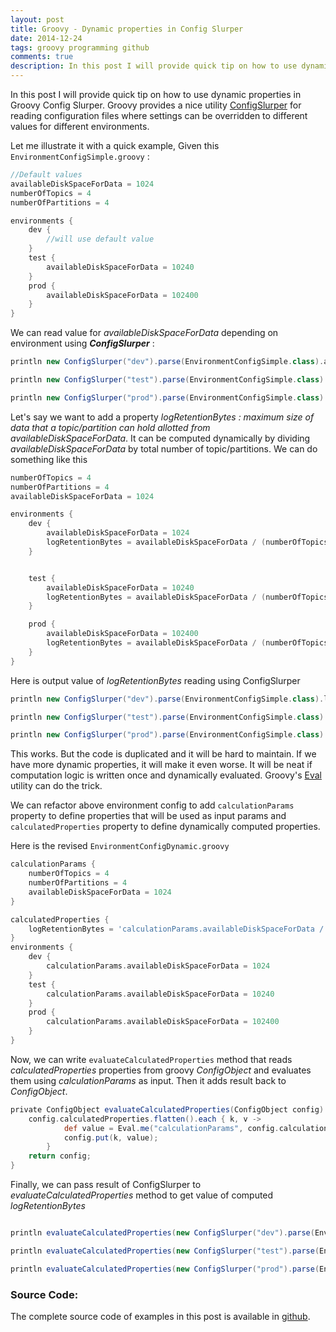 ```yaml
---
layout: post
title: Groovy - Dynamic properties in Config Slurper
date: 2014-12-24
tags: groovy programming github
comments: true
description: In this post I will provide quick tip on how to use dynamic properties in groovy config slurper.
---
```


In this post I will provide quick tip on how to use dynamic properties in Groovy Config Slurper.
Groovy provides a nice utility [ConfigSlurper](http://groovy.codehaus.org/ConfigSlurper) for reading configuration files
where settings can be overridden to different values for different environments.
<br>

Let me illustrate it with a quick example, Given this `EnvironmentConfigSimple.groovy` :

```groovy
//Default values
availableDiskSpaceForData = 1024
numberOfTopics = 4
numberOfPartitions = 4

environments {
    dev {
        //will use default value
    }
    test {
        availableDiskSpaceForData = 10240
    }
    prod {
        availableDiskSpaceForData = 102400
    }
}
```

We can read value for *availableDiskSpaceForData* depending on environment using ***ConfigSlurper*** :

```groovy
println new ConfigSlurper("dev").parse(EnvironmentConfigSimple.class).availableDiskSpaceForData; //Outputs: 1024

println new ConfigSlurper("test").parse(EnvironmentConfigSimple.class).availableDiskSpaceForData; //Outputs: 10240

println new ConfigSlurper("prod").parse(EnvironmentConfigSimple.class).availableDiskSpaceForData; //Outputs: 102400

```

Let's say we want to add a property *logRetentionBytes : maximum size of data that a topic/partition can hold allotted
from availableDiskSpaceForData*. It can be computed dynamically by dividing *availableDiskSpaceForData* by
total number of topic/partitions. We can do something like this

```groovy
numberOfTopics = 4
numberOfPartitions = 4
availableDiskSpaceForData = 1024

environments {
    dev {
        availableDiskSpaceForData = 1024
        logRetentionBytes = availableDiskSpaceForData / (numberOfTopics * numberOfPartitions)
    }


    test {
        availableDiskSpaceForData = 10240
        logRetentionBytes = availableDiskSpaceForData / (numberOfTopics * numberOfPartitions)
    }

    prod {
        availableDiskSpaceForData = 102400
        logRetentionBytes = availableDiskSpaceForData / (numberOfTopics * numberOfPartitions)
    }
}
```

Here is output value of *logRetentionBytes* reading using ConfigSlurper

```groovy
println new ConfigSlurper("dev").parse(EnvironmentConfigSimple.class).logRetentionBytes; //Outputs: 64

println new ConfigSlurper("test").parse(EnvironmentConfigSimple.class).logRetentionBytes; //Outputs: 640

println new ConfigSlurper("prod").parse(EnvironmentConfigSimple.class).logRetentionBytes; //Outputs: 6400

```

This works. But the code is duplicated and it will be hard to maintain. If we have more dynamic properties, it will make it even worse.
It will be neat if computation logic is written once and dynamically evaluated. Groovy's [Eval](http://www.intelligrape.com/blog/evaluating-expressions-with-groovy-util-eval/)
utility can do the trick.

We can refactor above environment config to add  `calculationParams` property to define properties that will be used as input params and `calculatedProperties` property to define dynamically computed properties.

Here is the revised `EnvironmentConfigDynamic.groovy`

```groovy
calculationParams {
    numberOfTopics = 4
    numberOfPartitions = 4
    availableDiskSpaceForData = 1024
}

calculatedProperties {
    logRetentionBytes = 'calculationParams.availableDiskSpaceForData / (calculationParams.numberOfTopics * calculationParams.numberOfPartitions)'
}
environments {
    dev {
        calculationParams.availableDiskSpaceForData = 1024
    }
    test {
        calculationParams.availableDiskSpaceForData = 10240
    }
    prod {
        calculationParams.availableDiskSpaceForData = 102400
    }
}
```

Now, we can write `evaluateCalculatedProperties` method that reads *calculatedProperties* properties from groovy *ConfigObject*
and evaluates them using *calculationParams* as input. Then it adds result back to *ConfigObject*.

```groovy
private ConfigObject evaluateCalculatedProperties(ConfigObject config) {
    config.calculatedProperties.flatten().each { k, v ->
            def value = Eval.me("calculationParams", config.calculationParams, v.toString());
            config.put(k, value);
        }
    return config;
}
```

Finally, we can pass result of ConfigSlurper to  *evaluateCalculatedProperties* method to get value of computed *logRetentionBytes*

```groovy

println evaluateCalculatedProperties(new ConfigSlurper("dev").parse(EnvironmentConfigDynamic.class)).logRetentionBytes; //Outputs: 64

println evaluateCalculatedProperties(new ConfigSlurper("test").parse(EnvironmentConfigDynamic.class)).logRetentionBytes; //Outputs: 640

println evaluateCalculatedProperties(new ConfigSlurper("prod").parse(EnvironmentConfigDynamic.class)).logRetentionBytes; //Outputs: 6400

```

### Source Code:

The complete source code of examples in this post is available in [github](https://github.com/erajasekar/groovy-dynamic-properties).
